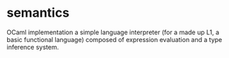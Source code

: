 # semantics

OCaml implementation a simple language interpreter (for a made up L1, a basic functional language) composed of expression evaluation and a type inference system.
